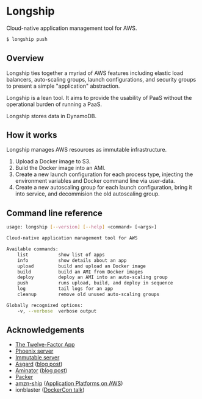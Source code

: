 # Longship

Cloud-native application management tool for AWS.

```bash
$ longship push
```

## Overview

Longship ties together a myriad of AWS features including elastic load
balancers, auto-scaling groups, launch configurations, and security
groups to present a simple "application" abstraction.

Longship is a lean tool. It aims to provide the usability of PaaS
without the operational burden of running a PaaS.

Longship stores data in DynamoDB.

## How it works

Longship manages AWS resources as immutable infrastructure.

1. Upload a Docker image to S3.
2. Build the Docker image into an AMI.
3. Create a new launch configuration for each process type, injecting
   the environment variables and Docker command line via user-data.
4. Create a new autoscaling group for each launch configuration, bring
   it into service, and decommision the old autoscaling group.

## Command line reference

```bash
usage: longship [--version] [--help] <command> [<args>]

Cloud-native application management tool for AWS

Available commands:
    list           show list of apps
    info           show details about an app
    upload         build and upload an Docker image
    build          build an AMI from Docker images
    deploy         deploy an AMI into an auto-scaling group
    push           runs upload, build, and deploy in sequence
    log            tail logs for an app
    cleanup        remove old unused auto-scaling groups

Globally recognized options:
    -v, --verbose  verbose output
```

## Acknowledgements

* [The Twelve-Factor App][12factor]
* [Phoenix server][fowler-phoenix-server]
* [Immutable server][fowler-immutable-server]
* [Asgard][asgard-github] ([blog post][asgard-blog-post])
* [Aminator][aminator-github] ([blog post][aminator-blog-post])
* [Packer][packer-github]
* [amzn-ship][amzn-ship-github] ([Application Platforms on AWS][r32k-app-platforms])
* ionblaster ([DockerCon talk][gilt-dockercon-talk])

[12factor]: http://12factor.net/
[aminator-blog-post]: http://techblog.netflix.com/2013/03/ami-creation-with-aminator.html
[aminator-github]: https://github.com/Netflix/aminator
[amzn-ship-github]: https://github.com/ryandotsmith/amzn-ship
[asgard-blog-post]: http://techblog.netflix.com/2012/06/asgard-web-based-cloud-management-and.html
[asgard-github]: https://github.com/Netflix/asgard
[fowler-phoenix-server]: http://martinfowler.com/bliki/PhoenixServer.html
[fowler-immutable-server]: http://martinfowler.com/bliki/ImmutableServer.html
[gilt-dockercon-talk]: https://www.youtube.com/watch?v=GaHzdqFithc
[packer-github]: https://github.com/mitchellh/packer
[r32k-app-platforms]: http://r.32k.io/app-platforms-on-aws
